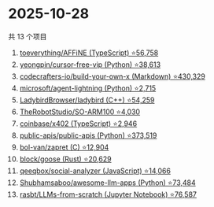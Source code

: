 # 2025-10-28

共 13 个项目

<!-- BEGIN GITHUB -->
<!-- 最后更新时间 2025-10-28 03:07:21 +0800 -->
1. [toeverything/AFFiNE (TypeScript) ⭐56,758](https://github.com/toeverything/AFFiNE)
1. [yeongpin/cursor-free-vip (Python) ⭐38,613](https://github.com/yeongpin/cursor-free-vip)
1. [codecrafters-io/build-your-own-x (Markdown) ⭐430,329](https://github.com/codecrafters-io/build-your-own-x)
1. [microsoft/agent-lightning (Python) ⭐2,715](https://github.com/microsoft/agent-lightning)
1. [LadybirdBrowser/ladybird (C++) ⭐54,259](https://github.com/LadybirdBrowser/ladybird)
1. [TheRobotStudio/SO-ARM100 ⭐4,030](https://github.com/TheRobotStudio/SO-ARM100)
1. [coinbase/x402 (TypeScript) ⭐2,946](https://github.com/coinbase/x402)
1. [public-apis/public-apis (Python) ⭐373,519](https://github.com/public-apis/public-apis)
1. [bol-van/zapret (C) ⭐12,904](https://github.com/bol-van/zapret)
1. [block/goose (Rust) ⭐20,629](https://github.com/block/goose)
1. [qeeqbox/social-analyzer (JavaScript) ⭐14,066](https://github.com/qeeqbox/social-analyzer)
1. [Shubhamsaboo/awesome-llm-apps (Python) ⭐73,484](https://github.com/Shubhamsaboo/awesome-llm-apps)
1. [rasbt/LLMs-from-scratch (Jupyter Notebook) ⭐76,587](https://github.com/rasbt/LLMs-from-scratch)
<!-- END GITHUB -->